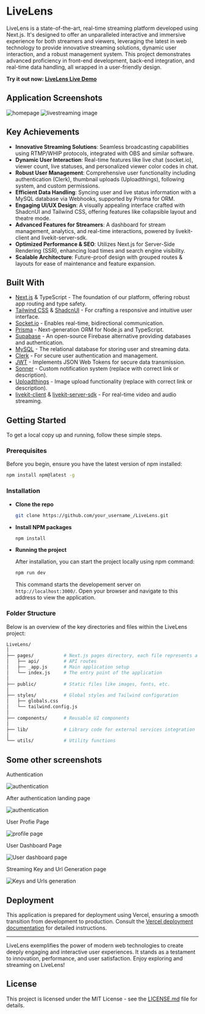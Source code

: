 # LiveLens

LiveLens is a state-of-the-art, real-time streaming platform developed using Next.js. It's designed to offer an unparalleled interactive and immersive experience for both streamers and viewers, leveraging the latest in web technology to provide innovative streaming solutions, dynamic user interaction, and a robust management system. This project demonstrates advanced proficiency in front-end development, back-end integration, and real-time data handling, all wrapped in a user-friendly design.

**Try it out now: [LiveLens Live Demo](https://livelens-livestream-nextjs.vercel.app/)**

## Application Screenshots
![homepage](https://github.com/Md-Kaish-Alam/livelens-livestream-nextjs/assets/82415398/0829cf35-cf66-4c1a-af5c-48e971547da7)
![livestreaming image](https://github.com/Md-Kaish-Alam/livelens-livestream-nextjs/assets/82415398/3cbf2aed-36ee-4036-ad8b-1f47ddd47f76)

## Key Achievements

- **Innovative Streaming Solutions**: Seamless broadcasting capabilities using RTMP/WHIP protocols, integrated with OBS and similar software.
- **Dynamic User Interaction**: Real-time features like live chat (socket.io), viewer count, live statuses, and personalized viewer color codes in chat.
- **Robust User Management**: Comprehensive user functionality including authentication (Clerk), thumbnail uploads (Uploadthings), following system, and custom permissions.
- **Efficient Data Handling**: Syncing user and live status information with a MySQL database via Webhooks, supported by Prisma for ORM.
- **Engaging UI/UX Design**: A visually appealing interface crafted with ShadcnUI and Tailwind CSS, offering features like collapsible layout and theatre mode.
- **Advanced Features for Streamers**: A dashboard for stream management, analytics, and real-time interactions, powered by livekit-client and livekit-server-sdk.
- **Optimized Performance & SEO**: Utilizes Next.js for Server-Side Rendering (SSR), enhancing load times and search engine visibility.
- **Scalable Architecture**: Future-proof design with grouped routes & layouts for ease of maintenance and feature expansion.

## Built With

- [Next.js](https://nextjs.org/) & TypeScript - The foundation of our platform, offering robust app routing and type safety.
- [Tailwind CSS](https://tailwindcss.com/) & [ShadcnUI](https://shadcnui.com/) - For crafting a responsive and intuitive user interface.
- [Socket.io](https://socket.io/) - Enables real-time, bidirectional communication.
- [Prisma](https://www.prisma.io/) - Next-generation ORM for Node.js and TypeScript.
- [Supabase](https://supabase.io/) - An open-source Firebase alternative providing databases and authentication.
- [MySQL](https://www.mysql.com/) - The relational database for storing user and streaming data.
- [Clerk](https://clerk.dev/) - For secure user authentication and management.
- [JWT](https://jwt.io/) - Implements JSON Web Tokens for secure data transmission.
- [Sonner](https://ui.shadcn.com/docs/components/sonner) - Custom notification system (replace with correct link or description).
- [Uploadthings](https://uploadthing.com/) - Image upload functionality (replace with correct link or description).
- [livekit-client](https://docs.livekit.io/) & [livekit-server-sdk](https://docs.livekit.io/) - For real-time video and audio streaming.

## Getting Started

To get a local copy up and running, follow these simple steps.

### Prerequisites

Before you begin, ensure you have the latest version of npm installed:
```bash
npm install npm@latest -g
```
### Installation
- **Clone the repo**
  
  ```bash
  git clone https://github.com/your_username_/LiveLens.git
  ```
- **Install NPM packages**
  
  ```bash
  npm install
  ```
- **Running the project**
  
  After installation, you can start the project locally using npm command:
  ```bash
  npm run dev
  ```
  This command starts the developement server on `http://localhost:3000/`. Open your browser and navigate to this address to view the application.

### Folder Structure
Below is an overview of the key directories and files within the LiveLens project:

```bash
LiveLens/
│
├── pages/           # Next.js pages directory, each file represents a route
│   ├── api/         # API routes
│   ├── _app.js      # Main application setup
│   └── index.js     # The entry point of the application
│
├── public/          # Static files like images, fonts, etc.
│
├── styles/          # Global styles and Tailwind configuration
│   ├── globals.css
│   └── tailwind.config.js
│
├── components/      # Reusable UI components
│
├── lib/             # Library code for external services integration
│
└── utils/           # Utility functions

```
## Some other screenshots

Authentication

![authentication](https://github.com/Md-Kaish-Alam/livelens-livestream-nextjs/assets/82415398/ea2bfb47-349b-44f1-bf93-ff35a5a9cd0f)


After authentication landing page

![authentication](https://github.com/Md-Kaish-Alam/livelens-livestream-nextjs/assets/82415398/f5ce445c-e281-4dc6-98f9-0470e820ba75)


User Profie Page

![profile page](https://github.com/Md-Kaish-Alam/livelens-livestream-nextjs/assets/82415398/2b69b37c-8da9-41aa-acc8-0a14b766cdf4)


User Dashboard Page

![User dashboard page](https://github.com/Md-Kaish-Alam/livelens-livestream-nextjs/assets/82415398/ee582d27-295c-4fa0-b702-9bd9cd33f6fc)


Streaming Key and Url Generation page

![Keys and Urls generation](https://github.com/Md-Kaish-Alam/livelens-livestream-nextjs/assets/82415398/a11e6081-2ab7-4ea7-9a19-5e91b4cfaed7)

## Deployment

This application is prepared for deployment using Vercel, ensuring a smooth transition from development to production. Consult the [Vercel deployment documentation](https://vercel.com/) for detailed instructions.

---

LiveLens exemplifies the power of modern web technologies to create deeply engaging and interactive user experiences. It stands as a testament to innovation, performance, and user satisfaction. Enjoy exploring and streaming on LiveLens!
 

## License

This project is licensed under the MIT License - see the [LICENSE.md](LICENSE.md) file for details.


